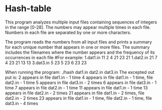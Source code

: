 # Hash-table
This program analyzes multiple input files containing sequences of integers in the range [0-28].
The numbers may appear multiple times in each file.
Numbers in each file are separated by one or more characters.

The program reads the numbers from all input files and prints a summary for each unique number that appears in one or more files.
The summary includes the filenames where the number appears and the frequency of its occurrences in each file
#For example:
1.dat1.in 11 2 4 21 23 21 
1.dat2.in 21 7 4 23 21 13 13 
3.dat3.in 5 23 5 23 6 23 23

When running the program: 
./hash dat1.in dat2.in dat3.in
The excepted out put is: 
2 appears in file dat1.in - 1 time
4 appears in file dat1.in - 1 time, file dat2.in - 1 time
5 appears in file dat3.in - 2 times
6 appears in file dat3.in - 1 time
7 appears in file dat2.in - 1 time
11 appears in file dat1.in - 1 time
13 appears in file dat2.in - 2 times
21 appears in file dat1.in - 2 times, file dat2.in - 2 times
23 appears in file dat1.in - 1 time, file dat2.in - 1 time, file dat3.in - 4 times 
